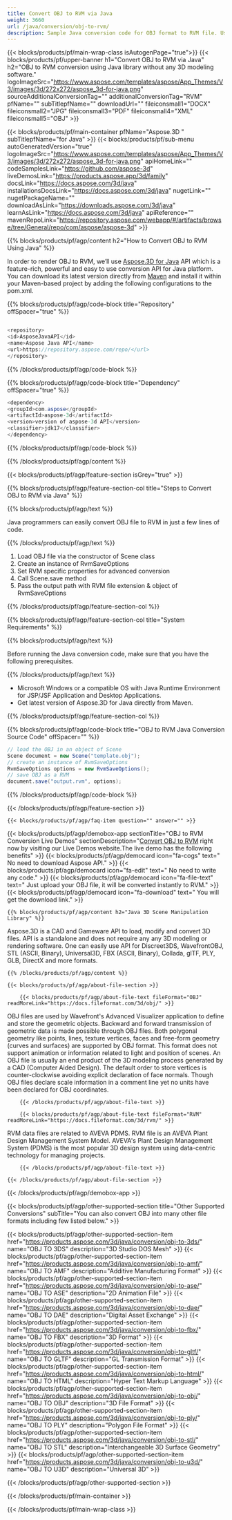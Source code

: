 ```yaml
---
title: Convert OBJ to RVM via Java 
weight: 3660
url: /java/conversion/obj-to-rvm/ 
description: Sample Java conversion code for OBJ format to RVM file. Use this example code to convert OBJ to RVM within any Web or Desktop Java based application.
---
```


{{< blocks/products/pf/main-wrap-class isAutogenPage="true">}}
{{< blocks/products/pf/upper-banner h1="Convert OBJ to RVM via Java" h2="OBJ to RVM conversion using Java library  without any 3D modeling software." logoImageSrc="https://www.aspose.com/templates/aspose/App_Themes/V3/images/3d/272x272/aspose_3d-for-java.png" sourceAdditionalConversionTag="" additionalConversionTag="RVM" pfName="" subTitlepfName="" downloadUrl="" fileiconsmall1="DOCX" fileiconsmall2="JPG" fileiconsmall3="PDF" fileiconsmall4="XML" fileiconsmall5="OBJ" >}}

{{< blocks/products/pf/main-container pfName="Aspose.3D " subTitlepfName="for Java" >}}
{{< blocks/products/pf/sub-menu autoGeneratedVersion="true" logoImageSrc="https://www.aspose.com/templates/aspose/App_Themes/V3/images/3d/272x272/aspose_3d-for-java.png" apiHomeLink="" codeSamplesLink="https://github.com/aspose-3d" liveDemosLink="https://products.aspose.app/3d/family" docsLink="https://docs.aspose.com/3d/java" installationsDocsLink="https://docs.aspose.com/3d/java" nugetLink="" nugetPackageName="" downloadAsLink="https://downloads.aspose.com/3d/java" learnAsLink="https://docs.aspose.com/3d/java" apiReference="" mavenRepoLink="https://repository.aspose.com/webapp/#/artifacts/browse/tree/General/repo/com/aspose/aspose-3d" >}}

{{% blocks/products/pf/agp/content h2="How to Convert OBJ to RVM Using Java" %}}

 In order to render OBJ to RVM, we’ll use
 [Aspose.3D for Java](https://products.aspose.com/3d/java) 
 API which is a feature-rich, powerful and easy to use conversion API for Java platform. You can download its latest version directly from
 [Maven](https://repository.aspose.com/webapp/#/artifacts/browse/tree/General/repo/com/aspose/aspose-3d) 
 and install it within your Maven-based project by adding the following configurations to the pom.xml.

{{% blocks/products/pf/agp/code-block title="Repository" offSpacer="true" %}}

```cs

<repository>
<id>AsposeJavaAPI</id>
<name>Aspose Java API</name>
<url>https://repository.aspose.com/repo/</url>
</repository>

```

{{% /blocks/products/pf/agp/code-block %}}

{{% blocks/products/pf/agp/code-block title="Dependency" offSpacer="true" %}}

```cs
<dependency>
<groupId>com.aspose</groupId>
<artifactId>aspose-3d</artifactId>
<version>version of aspose-3d API</version>
<classifier>jdk17</classifier>
</dependency>

```

{{% /blocks/products/pf/agp/code-block %}}

{{% /blocks/products/pf/agp/content %}}

{{< blocks/products/pf/agp/feature-section isGrey="true" >}}

{{% blocks/products/pf/agp/feature-section-col title="Steps to Convert OBJ to RVM via Java" %}}

{{% blocks/products/pf/agp/text %}}

 Java programmers can easily convert OBJ file to RVM in just a few lines of code.

{{% /blocks/products/pf/agp/text %}}

1.  Load OBJ file via the constructor of Scene class
1.  Create an instance of RvmSaveOptions
1.  Set RVM specific properties for advanced conversion
1.  Call Scene.save method
1.  Pass the output path with RVM file extension & object of RvmSaveOptions

{{% /blocks/products/pf/agp/feature-section-col %}}

{{% blocks/products/pf/agp/feature-section-col title="System Requirements" %}}

{{% blocks/products/pf/agp/text %}}

 Before running the Java conversion code, make sure that you have the following prerequisites.

{{% /blocks/products/pf/agp/text %}}

- Microsoft Windows or a compatible OS with Java Runtime Environment for JSP/JSF Application and Desktop Applications.
- Get latest version of Aspose.3D for Java directly from Maven.

{{% /blocks/products/pf/agp/feature-section-col %}}

{{% blocks/products/pf/agp/code-block title="OBJ to RVM Java Conversion Source Code" offSpacer="" %}}

```cs
// load the OBJ in an object of Scene 
Scene document = new Scene("template.obj");
// create an instance of RvmSaveOptions 
RvmSaveOptions options = new RvmSaveOptions();
// save OBJ as a RVM 
document.save("output.rvm", options);   

```

{{% /blocks/products/pf/agp/code-block %}}

{{< /blocks/products/pf/agp/feature-section >}}

    {{< blocks/products/pf/agp/faq-item question="" answer="" >}}
 

<!-- aboutfile Starts -->

{{< blocks/products/pf/agp/demobox-app sectionTitle="OBJ to RVM Conversion Live Demos" sectionDescription="[Convert OBJ to RVM](https://products.aspose.app/3d/conversion/obj-to-rvm) right now by visiting our Live Demos website.The live demo has the following benefits" >}}
        {{< blocks/products/pf/agp/democard icon="fa-cogs" text=" No need to download Aspose API." >}}
        {{< blocks/products/pf/agp/democard icon="fa-edit" text=" No need to write any code." >}}
        {{< blocks/products/pf/agp/democard icon="fa-file-text" text=" Just upload your OBJ file, it will be converted instantly to RVM." >}}
        {{< blocks/products/pf/agp/democard icon="fa-download" text=" You will get the download link." >}}

    {{% blocks/products/pf/agp/content h2="Java 3D Scene Manipulation Library" %}}

 Aspose.3D is a CAD and Gameware API to load, modify and convert 3D files. API is a standalone and does not require any any 3D modeling or rendering software. One can easily use API for Discreet3DS, WavefrontOBJ, STL (ASCII, Binary), Universal3D, FBX (ASCII, Binary), Collada, glTF, PLY, GLB, DirectX and more formats. 



    {{% /blocks/products/pf/agp/content %}}

    {{< blocks/products/pf/agp/about-file-section >}}

        {{< blocks/products/pf/agp/about-file-text fileFormat="OBJ" readMoreLink="https://docs.fileformat.com/3d/obj/" >}}

OBJ files are used by Wavefront's Advanced Visualizer application to define and store the geometric objects. Backward and forward transmission of geometric data is made possible through OBJ files. Both polygonal geometry like points, lines, texture vertices, faces and free-form geometry (curves and surfaces) are supported by OBJ format.  This format does not support animation or information related to light and position of scenes. An OBJ file is usually an end product of the 3D modeling process generated by a CAD (Computer Aided Design). The default order to store vertices is counter-clockwise avoiding explicit declaration of face normals. Though OBJ files declare scale information in a comment line yet no units have been declared for OBJ coordinates.


        {{< /blocks/products/pf/agp/about-file-text >}}

        {{< blocks/products/pf/agp/about-file-text fileFormat="RVM" readMoreLink="https://docs.fileformat.com/3d/rvm/" >}}

RVM data files are related to AVEVA PDMS. RVM file is an AVEVA Plant Design Management System Model. AVEVA's Plant Design Management System (PDMS) is the most popular 3D design system using data-centric technology for managing projects.


        {{< /blocks/products/pf/agp/about-file-text >}}

    {{< /blocks/products/pf/agp/about-file-section >}}

{{< /blocks/products/pf/agp/demobox-app >}}

<!-- aboutfile Ends -->

{{< blocks/products/pf/agp/other-supported-section title="Other Supported Conversions" subTitle="You can also convert OBJ into many other file formats including few listed below." >}}

{{< blocks/products/pf/agp/other-supported-section-item href="https://products.aspose.com/3d/java/conversion/obj-to-3ds/" name="OBJ TO 3DS" description="3D Studio DOS Mesh" >}}
{{< blocks/products/pf/agp/other-supported-section-item href="https://products.aspose.com/3d/java/conversion/obj-to-amf/" name="OBJ TO AMF" description="Additive Manufacturing Format" >}}
{{< blocks/products/pf/agp/other-supported-section-item href="https://products.aspose.com/3d/java/conversion/obj-to-ase/" name="OBJ TO ASE" description="2D Animation File" >}}
{{< blocks/products/pf/agp/other-supported-section-item href="https://products.aspose.com/3d/java/conversion/obj-to-dae/" name="OBJ TO DAE" description="Digital Asset Exchange" >}}
{{< blocks/products/pf/agp/other-supported-section-item href="https://products.aspose.com/3d/java/conversion/obj-to-fbx/" name="OBJ TO FBX" description="3D Format" >}}
{{< blocks/products/pf/agp/other-supported-section-item href="https://products.aspose.com/3d/java/conversion/obj-to-gltf/" name="OBJ TO GLTF" description="GL Transmission Format" >}}
{{< blocks/products/pf/agp/other-supported-section-item href="https://products.aspose.com/3d/java/conversion/obj-to-html/" name="OBJ TO HTML" description="Hyper Text Markup Language" >}}
{{< blocks/products/pf/agp/other-supported-section-item href="https://products.aspose.com/3d/java/conversion/obj-to-obj/" name="OBJ TO OBJ" description="3D File Format" >}}
{{< blocks/products/pf/agp/other-supported-section-item href="https://products.aspose.com/3d/java/conversion/obj-to-ply/" name="OBJ TO PLY" description="Polygon File Format" >}}
{{< blocks/products/pf/agp/other-supported-section-item href="https://products.aspose.com/3d/java/conversion/obj-to-stl/" name="OBJ TO STL" description="Interchangeable 3D Surface Geometry" >}}
{{< blocks/products/pf/agp/other-supported-section-item href="https://products.aspose.com/3d/java/conversion/obj-to-u3d/" name="OBJ TO U3D" description="Universal 3D" >}}

{{< /blocks/products/pf/agp/other-supported-section >}}

{{< /blocks/products/pf/main-container >}}
    
{{< /blocks/products/pf/main-wrap-class >}}